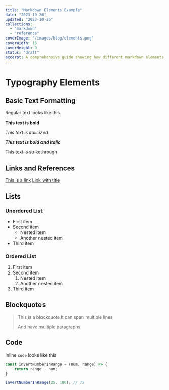 ```yaml
---
title: "Markdown Elements Example"
date: "2023-10-26"
updated: "2023-10-26"
collections:
  - "markdown"
  - "reference"
coverImage: "/images/blog/elements.png"
coverWidth: 16
coverHeight: 9
status: "draft"
excerpt: A comprehensive guide showing how different markdown elements are rendered.
---
```


# Typography Elements

## Basic Text Formatting

Regular text looks like this.

**This text is bold**

*This text is italicized*

***This text is bold and italic***

~~This text is strikethrough~~

## Links and References

[This is a link](https://example.com)
[Link with title](https://example.com "Website Title")

## Lists

### Unordered List
- First item
- Second item
  - Nested item
  - Another nested item
- Third item

### Ordered List
1. First item
2. Second item
   1. Nested item
   2. Another nested item
3. Third item

## Blockquotes

> This is a blockquote
> It can span multiple lines
>
> And have multiple paragraphs

## Code

Inline `code` looks like this

```js
const invertNumberInRange = (num, range) => {
	return range - num;
}

invertNumberInRange(25, 100); // 75
```
